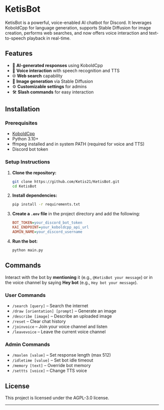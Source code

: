 # KetisBot

KetisBot is a powerful, voice-enabled AI chatbot for Discord. It leverages KoboldCpp for language generation, supports Stable Diffusion for image creation, performs web searches, and now offers voice interaction and text-to-speech playback in real-time.

## Features

- 🤖 **AI-generated responses** using KoboldCpp
- 🎤 **Voice interaction** with speech recognition and TTS
- 🌐 **Web search** capability
- 🎨 **Image generation** via Stable Diffusion
- ⚙️ **Customizable settings** for admins
- 🛠 **Slash commands** for easy interaction

## Installation

### Prerequisites

- [KoboldCpp](https://github.com/LostRuins/koboldcpp)
- Python 3.10+
- ffmpeg installed and in system PATH (required for voice and TTS)
- Discord bot token

### Setup Instructions

1. **Clone the repository:**
   ```sh
   git clone https://github.com/Ketis21/KetisBot.git
   cd KetisBot
   ```
2. **Install dependencies:**
   ```sh
   pip install -r requirements.txt
   ```
3. **Create a ****`.env`**** file** in the project directory and add the following:
   ```ini
   BOT_TOKEN=your_discord_bot_token
   KAI_ENDPOINT=your_koboldcpp_api_url
   ADMIN_NAME=your_discord_username
   ```
4. **Run the bot:**
   ```sh
   python main.py
   ```

## Commands

Interact with the bot by **mentioning** it (e.g., `@KetisBot your message`) or in the voice channel by saying **Hey bot** (e.g., `Hey bot your message`).

### User Commands

- `/search [query]` – Search the internet
- `/draw [orientation] [prompt]` – Generate an image
- `/describe [image]` – Describe an uploaded image
- `/reset` – Clear chat history
- `/joinvoice` – Join your voice channel and listen
- `/leavevoice` – Leave the current voice channel

### Admin Commands

- `/maxlen [value]` – Set response length (max 512)
- `/idletime [value]` – Set bot idle timeout
- `/memory [text]` – Override bot memory
- `/settts [voice]` – Change TTS voice

## License

This project is licensed under the AGPL-3.0 license.

---
